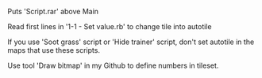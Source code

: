 Puts 'Script.rar' above Main

Read first lines in '1-1 - Set value.rb' to change tile into autotile

If you use 'Soot grass' script or 'Hide trainer' script, don't set autotile in the maps that use these scripts.

Use tool 'Draw bitmap' in my Github to define numbers in tileset.
